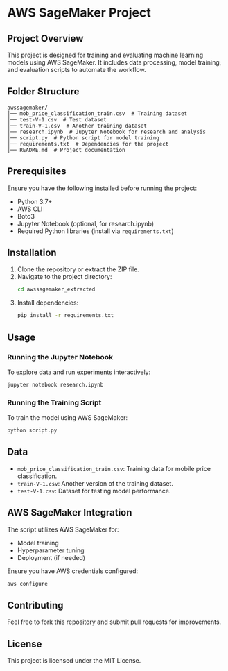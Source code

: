 # AWS SageMaker Project

## Project Overview
This project is designed for training and evaluating machine learning models using AWS SageMaker. It includes data processing, model training, and evaluation scripts to automate the workflow.

## Folder Structure
```
awssagemaker/
│── mob_price_classification_train.csv  # Training dataset
│── test-V-1.csv  # Test dataset
│── train-V-1.csv  # Another training dataset
│── research.ipynb  # Jupyter Notebook for research and analysis
│── script.py  # Python script for model training
│── requirements.txt  # Dependencies for the project
│── README.md  # Project documentation
```

## Prerequisites
Ensure you have the following installed before running the project:
- Python 3.7+
- AWS CLI
- Boto3
- Jupyter Notebook (optional, for research.ipynb)
- Required Python libraries (install via `requirements.txt`)

## Installation
1. Clone the repository or extract the ZIP file.
2. Navigate to the project directory:
   ```sh
   cd awssagemaker_extracted
   ```
3. Install dependencies:
   ```sh
   pip install -r requirements.txt
   ```

## Usage
### Running the Jupyter Notebook
To explore data and run experiments interactively:
```sh
jupyter notebook research.ipynb
```

### Running the Training Script
To train the model using AWS SageMaker:
```sh
python script.py
```

## Data
- `mob_price_classification_train.csv`: Training data for mobile price classification.
- `train-V-1.csv`: Another version of the training dataset.
- `test-V-1.csv`: Dataset for testing model performance.

## AWS SageMaker Integration
The script utilizes AWS SageMaker for:
- Model training
- Hyperparameter tuning
- Deployment (if needed)

Ensure you have AWS credentials configured:
```sh
aws configure
```

## Contributing
Feel free to fork this repository and submit pull requests for improvements.

## License
This project is licensed under the MIT License.
